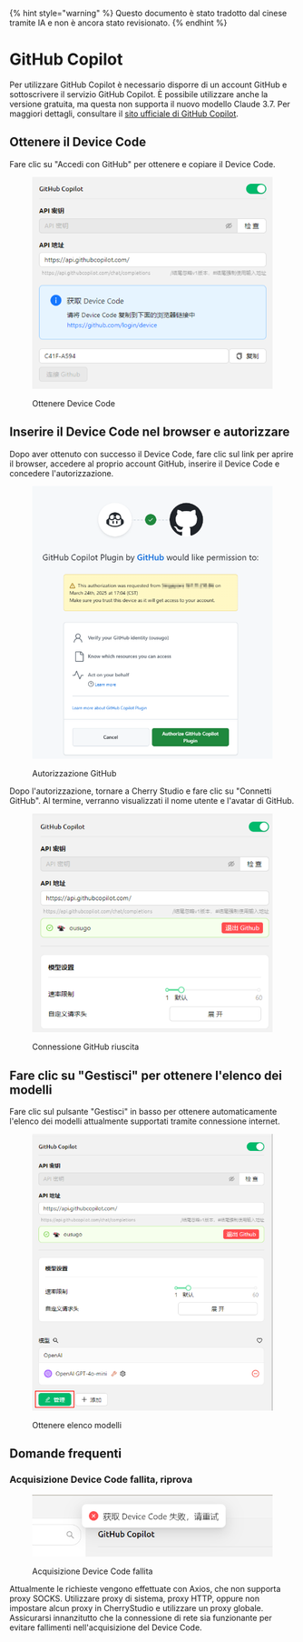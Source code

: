 
{% hint style="warning" %}
Questo documento è stato tradotto dal cinese tramite IA e non è ancora stato revisionato.
{% endhint %}

# GitHub Copilot

Per utilizzare GitHub Copilot è necessario disporre di un account GitHub e sottoscrivere il servizio GitHub Copilot. È possibile utilizzare anche la versione gratuita, ma questa non supporta il nuovo modello Claude 3.7. Per maggiori dettagli, consultare il [sito ufficiale di GitHub Copilot](https://github.com/features/copilot).

## Ottenere il Device Code

Fare clic su "Accedi con GitHub" per ottenere e copiare il Device Code.

<figure><img src="../../.gitbook/assets/获取DeviceCode.png" alt="Esempio di acquisizione del Device Code"><figcaption><p>Ottenere Device Code</p></figcaption></figure>

## Inserire il Device Code nel browser e autorizzare

Dopo aver ottenuto con successo il Device Code, fare clic sul link per aprire il browser, accedere al proprio account GitHub, inserire il Device Code e concedere l'autorizzazione.

<figure><img src="../../.gitbook/assets/GitHub授权.png" alt="Esempio di autorizzazione GitHub"><figcaption><p>Autorizzazione GitHub</p></figcaption></figure>

Dopo l'autorizzazione, tornare a Cherry Studio e fare clic su "Connetti GitHub". Al termine, verranno visualizzati il nome utente e l'avatar di GitHub.

<figure><img src="../../.gitbook/assets/GitHub连接成功.png" alt="Esempio di connessione GitHub riuscita"><figcaption><p>Connessione GitHub riuscita</p></figcaption></figure>

## Fare clic su "Gestisci" per ottenere l'elenco dei modelli

Fare clic sul pulsante "Gestisci" in basso per ottenere automaticamente l'elenco dei modelli attualmente supportati tramite connessione internet.

<figure><img src="../../.gitbook/assets/管理按钮获取模型列表.png" alt="Esempio di acquisizione elenco modelli"><figcaption><p>Ottenere elenco modelli</p></figcaption></figure>

## Domande frequenti

### Acquisizione Device Code fallita, riprova

<figure><img src="../../.gitbook/assets/获取DeviceCode失败.png" alt="Esempio di fallimento acquisizione Device Code"><figcaption><p>Acquisizione Device Code fallita</p></figcaption></figure>

Attualmente le richieste vengono effettuate con Axios, che non supporta proxy SOCKS. Utilizzare proxy di sistema, proxy HTTP, oppure non impostare alcun proxy in CherryStudio e utilizzare un proxy globale. Assicurarsi innanzitutto che la connessione di rete sia funzionante per evitare fallimenti nell'acquisizione del Device Code.